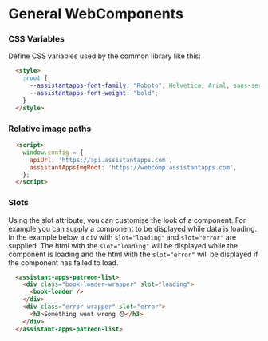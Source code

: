 # General WebComponents

### CSS Variables

Define CSS variables used by the common library like this:

```html
  <style>
    :root {
      --assistantapps-font-family: "Roboto", Helvetica, Arial, sans-serif;
      --assistantapps-font-weight: "bold";  
    }
  </style>
```

### Relative image paths

```html
  <script>
    window.config = {
      apiUrl: 'https://api.assistantapps.com',
      assistantAppsImgRoot: 'https://webcomp.assistantapps.com',
    };
  </script>
```

### Slots

Using the slot attribute, you can customise the look of a component. For example you can supply a component to be displayed while data is loading. In the example below a `div` with `slot="loading"` and `slot="error"` are supplied. The html with the `slot="loading"` will be displayed while the component is loading and the html with the `slot="error"` will be displayed if the component has failed to load.

```html
  <assistant-apps-patreon-list>
    <div class="book-loader-wrapper" slot="loading">
      <book-loader />
    </div>
    <div class="error-wrapper" slot="error">
      <h3>Something went wrong 😞</h3>
    </div>
  </assistant-apps-patreon-list>
```

